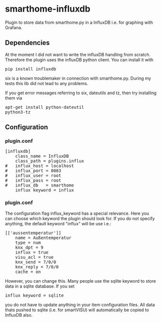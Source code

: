 # smarthome-influxdb
Plugin to store data from smarthome.py in a InfluxDB i.e. for graphing with Grafana.


## Dependencies
At the moment I did not want to write the influxDB handling from scratch. Therefore the plugin uses the influxDB python client.
You can install it with
<pre>
pip install influxdb
</pre>

six is a known troublemaker in connection with smarthome.py. During my tests this lib did not lead to any problems.

If you get error messages referring to six, dateutils and tz, then try installing them via <pre>apt-get install python-dateutil python3-tz</pre>

## Configuration
### plugin.conf
<pre>
[influxdb]
    class_name = InfluxDB
    class_path = plugins.influx
#   influx_host = localhost
#   influx_port = 8083
#   influx_user = root
#   influx_pass = root
#   influx_db   = smarthome
    influx_keyword = influx
</pre>

### plugin.conf
The configuration flag influx_keyword has a special relevance. Here you can choose which keyword the plugin should look for.
If you do not specify anything, the default keyword "influx" will be use i.e.:

<pre>
[['aussentemperatur']]
    name = Außentemperatur
    type = num
    knx_dpt = 9
    influx = true
    visu_acl = true
    knx_send = 7/0/0
    knx_reply = 7/0/0
    cache = on
</pre>

However, you can change this. Many people use the sqlite keyword to store data in a sqlite database.
If you set 
<pre>
influx_keyword = sqlite
</pre>
you do not have to update anything in your item configuration files. All data thats pushed to sqlite (i.e. for smartVISU) will automatically be copied to InfluxDB also.

